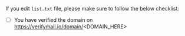 If you edit `list.txt` file, please make sure to follow the below checklist:

* [ ] You have verified the domain on https://verifymail.io/domain/<DOMAIN_HERE>
